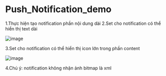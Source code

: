 # Push_Notification_demo

1.Thực hiện tạo notification phần nội dung dài
2.Set cho notification có thể hiển thị text dài

![image](https://user-images.githubusercontent.com/65121835/185792059-a05d39a7-14eb-42bb-8e2e-efa9c76132b2.png)

3.Set cho notification có thể hiển thị icon lớn trong phần content 

![image](https://user-images.githubusercontent.com/65121835/185792079-5821b4dd-8845-4e7d-b468-0f05e7fb02c3.png)


4.Chú ý: notification không nhận ảnh bitmap là xml
